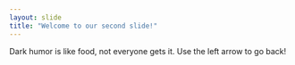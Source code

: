 ```yaml
---
layout: slide
title: "Welcome to our second slide!"
---
```

Dark humor is like food, not everyone gets it.
Use the left arrow to go back!
